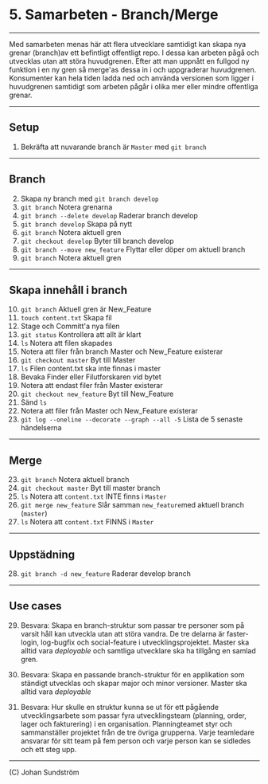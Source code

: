 # 5. Samarbeten - Branch/Merge

---

Med samarbeten menas här att flera utvecklare samtidigt kan skapa nya grenar (branch)av ett befintligt offentligt repo. I dessa kan arbeten pågå och utvecklas utan att störa huvudgrenen. Efter att man uppnått en fullgod ny funktion i en ny gren så merge'as dessa in i och uppgraderar huvudgrenen. Konsumenter kan hela tiden ladda ned och använda versionen som ligger i huvudgrenen samtidigt som arbeten pågår i olika mer eller mindre offentliga grenar. 

---

## Setup

1. Bekräfta att nuvarande branch är ```Master``` med ```git branch```

---

## Branch

2. Skapa ny branch med ```git branch develop```
3. ```git branch``` Notera grenarna
4. ```git branch --delete develop``` Raderar branch develop
4. ```git branch develop``` Skapa på nytt
7. ```git branch``` Notera aktuell gren
6. ```git checkout develop``` Byter till branch develop
7. ```git branch --move new_feature``` Flyttar eller döper om aktuell branch
8. ```git branch``` Notera aktuell gren

---

## Skapa innehåll i branch
10. ```git branch``` Aktuell gren är New_Feature
11. ```touch content.txt``` Skapa fil
12. Stage och Committ'a nya filen
13. ```git status``` Kontrollera att allt är klart
14. ```ls``` Notera att filen skapades
15. Notera att filer från branch Master och New_Feature existerar
16. ```git checkout master``` Byt till Master
17. ```ls``` Filen content.txt ska inte finnas i master 
18. Bevaka Finder eller Filutforskaren vid bytet
19. Notera att endast filer från Master existerar
20. ```git checkout new_feature``` Byt till New_Feature
21. Sänd ```ls```
22. Notera att filer från Master och New_Feature existerar
23. ```git log --oneline --decorate --graph --all -5``` Lista de 5 senaste händelserna

---

## Merge

23. ```git branch``` Notera aktuell branch
24. ```git checkout master``` Byt till master branch
25. ```ls``` Notera att ```content.txt``` INTE finns i ```Master```
26. ```git merge new_feature``` Slår samman ```new_feature```med aktuell branch (```master```)
27. ```ls``` Notera att ```content.txt``` FINNS i ```Master```

---

## Uppstädning

28. ```git branch -d new_feature``` Raderar develop branch

--- 

## Use cases

29. Besvara: Skapa en branch-struktur som passar tre personer som på varsit håll kan utveckla utan att störa vandra. De tre delarna är faster-login, log-bugfix och social-feature i utvecklingsprojektet. Master ska alltid vara _deployable_ och samtliga utvecklare ska ha tillgång en samlad gren.

30. Besvara: Skapa en passande branch-struktur för en applikation som ständigt utvecklas och skapar major och minor versioner. Master ska alltid vara _deployable_

31. Besvara: Hur skulle en struktur kunna se ut för ett pågående utvecklingsarbete som passar fyra utvecklingsteam (planning, order, lager och fakturering) i en organisation. Planningteamet styr och sammanställer projektet från de tre övriga grupperna. Varje teamledare ansvarar för sitt team på fem person och varje person kan se sidledes och ett steg upp.

---

(C) Johan Sundström